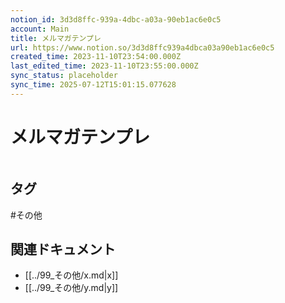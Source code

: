 ```yaml
---
notion_id: 3d3d8ffc-939a-4dbc-a03a-90eb1ac6e0c5
account: Main
title: メルマガテンプレ
url: https://www.notion.so/3d3d8ffc939a4dbca03a90eb1ac6e0c5
created_time: 2023-11-10T23:54:00.000Z
last_edited_time: 2023-11-10T23:55:00.000Z
sync_status: placeholder
sync_time: 2025-07-12T15:01:15.077628
---
```

# メルマガテンプレ

```plain text

```

## タグ

#その他 

## 関連ドキュメント

- [[../99_その他/x.md|x]]
- [[../99_その他/y.md|y]]
